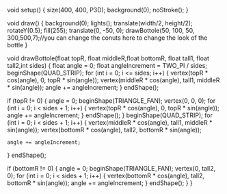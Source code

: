 
void setup() {
  size(400, 400, P3D);
  background(0);
  noStroke();
}

void draw() {
  background(0);
  lights();
  translate(width/2, height/2);
  rotateY(0.5);
  fill(255);
  translate(0, -50, 0);
  drawBottole(50, 100, 50, 300,500,7);//you can change the conuts here to change the look of the bottle
}

void drawBottole(float topR, float middleR,float bottomR, float tall1, float tall2,int sides) {
  float angle = 0;
  float angleIncrement = TWO_PI / sides;
  beginShape(QUAD_STRIP);
  for (int i = 0; i <= sides; i++) {
    vertex(topR * cos(angle), 0, topR * sin(angle));
    vertex(middleR * cos(angle), tall1, middleR * sin(angle));
    angle += angleIncrement;
  }
  endShape();
  
  if (topR != 0) {
    angle = 0;
    beginShape(TRIANGLE_FAN);
    vertex(0, 0, 0);
    for (int i = 0; i < sides + 1; i++) {
      vertex(topR * cos(angle), 0, topR * sin(angle));
      angle += angleIncrement;
    }
    endShape();
  }
   beginShape(QUAD_STRIP);
  for (int i = 0; i < sides + 1; i++) {
    vertex(middleR * cos(angle), tall1, middleR * sin(angle));
    vertex(bottomR * cos(angle), tall2, bottomR * sin(angle));
    
    angle += angleIncrement;
  }
  endShape();
  
  if (bottomR != 0) {
    angle = 0;
    beginShape(TRIANGLE_FAN);
    vertex(0, tall2, 0);
    for (int i = 0; i < sides + 1; i++) {
      vertex(bottomR * cos(angle), tall2, bottomR * sin(angle));
      angle += angleIncrement;
    }
    endShape();
  }
}
